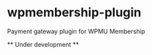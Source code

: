 wpmembership-plugin
===================

Payment gateway plugin for WPMU Membership

** Under development **
